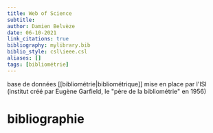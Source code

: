 ```yaml
---
title: Web of Science
subtitle:
author: Damien Belvèze
date: 06-10-2021
link_citations: true
bibliography: mylibrary.bib
biblio_style: csl\ieee.csl
aliases: []
tags: [bibliométrie]
---
```


base de données [[bibliométrie|bibliométrique]] mise en place par l'ISI (institut créé par Eugène Garfield, le "père de la bibliométrie" en 1956)






# bibliographie

